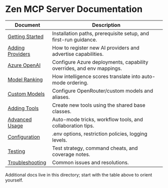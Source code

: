 # Zen MCP Server Documentation

| Document | Description |
|----------|-------------|
| [Getting Started](getting-started.md) | Installation paths, prerequisite setup, and first-run guidance. |
| [Adding Providers](adding_providers.md) | How to register new AI providers and advertise capabilities. |
| [Azure OpenAI](azure_openai.md) | Configure Azure deployments, capability overrides, and env mappings. |
| [Model Ranking](model_ranking.md) | How intelligence scores translate into auto-mode ordering. |
| [Custom Models](custom_models.md) | Configure OpenRouter/custom models and aliases. |
| [Adding Tools](adding_tools.md) | Create new tools using the shared base classes. |
| [Advanced Usage](advanced-usage.md) | Auto-mode tricks, workflow tools, and collaboration tips. |
| [Configuration](configuration.md) | .env options, restriction policies, logging levels. |
| [Testing](testing.md) | Test strategy, command cheats, and coverage notes. |
| [Troubleshooting](troubleshooting.md) | Common issues and resolutions. |

Additional docs live in this directory; start with the table above to orient yourself.
